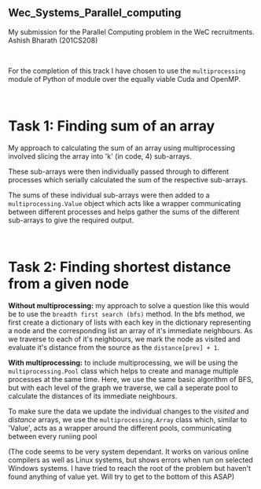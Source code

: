 ## Wec_Systems_Parallel_computing
My submission for the Parallel Computing problem in the WeC recruitments. Ashish Bharath (201CS208)

<br>

For the completion of this track I have chosen to use the `multiprocessing` module of Python of module over the equally viable Cuda and OpenMP.

<br>

# **Task 1:** Finding sum of an array

My approach to calculating the sum of an array using multiprocessing involved slicing the array into 'k' (in code, 4) sub-arrays.

These sub-arrays were then individually passed through to different processes which serially calculated the sum of the respective sub-arrays.

The sums of these individual sub-arrays were then added to a `multiprocessing.Value` object which acts like a wrapper communicating between different processes and helps gather the sums of the different sub-arrays to give the required output.

<br>

# **Task 2:** Finding shortest distance from a given node

**Without multiprocessing:** my approach to solve a question like this would be to use the `breadth first search (bfs)` method. 
In the bfs method, we first create a dictionary of lists with each key in the dictionary representing a node and the corresponding list an array of it's immediate neighbours. As we traverse to each of it's neighbours, we mark the node as visited and evaluate it's distance from the source as the `distance[prev] + 1`.

**With multiprocessing:** to include multiprocessing, we will be using the `multiprocessing.Pool` class which helps to create and manage multiple processes at the same time. Here, we use the same basic algorithm of BFS, but with each level of the graph we traverse, we call a seperate pool to calculate the distances of its immediate neighbours. 

To make sure the data we update the individual changes to the *visited* and *distance* arrays, we use the `multiprocessing.Array` class which, similar to 'Value', acts as a wrapper around the different pools, communicating between every runiing pool

(The code seems to be very system dependant. It works on various online compilers as well as Linux systems, but shows errors when run on selected Windows systems. I have tried to reach the root of the problem but haven't found anything of value yet. Will try to get to the bottom of this ASAP)
